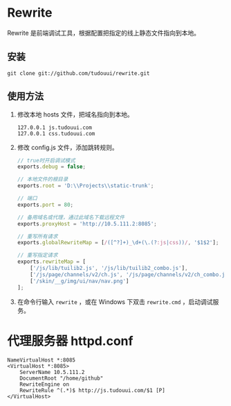 Rewrite
=================================================

Rewrite 是前端调试工具，根据配置把指定的线上静态文件指向到本地。

## 安装

```
git clone git://github.com/tudouui/rewrite.git
```

## 使用方法

1. 修改本地 hosts 文件，把域名指向到本地。

	```
	127.0.0.1 js.tudouui.com
	127.0.0.1 css.tudouui.com
	```

2. 修改 config.js 文件，添加跳转规则。

	```js
	// true时开启调试模式
	exports.debug = false;

	// 本地文件的根目录
	exports.root = 'D:\\Projects\\static-trunk';

	// 端口
	exports.port = 80;

	// 备用域名或代理，通过此域名下载远程文件
	exports.proxyHost = 'http://10.5.111.2:8085';

	// 重写所有请求
	exports.globalRewriteMap = [/([^?]+)_\d+(\.(?:js|css))/, '$1$2'];

	// 重写指定请求
	exports.rewriteMap = [
		['/js/lib/tuilib2.js', '/js/lib/tuilib2_combo.js'],
		['/js/page/channels/v2/ch.js', '/js/page/channels/v2/ch_combo.js'],
		['/skin/__g/img/ui/nav/nav.png']
	];
	```

3. 在命令行输入 `rewrite` ，或在 Windows 下双击 `rewrite.cmd` ，启动调试服务。

代理服务器 httpd.conf
=================================================

```
NameVirtualHost *:8085
<VirtualHost *:8085>
	ServerName 10.5.111.2
	DocumentRoot "/home/github"
	RewriteEngine on
	RewriteRule ^(.*)$ http://js.tudouui.com/$1 [P]
</VirtualHost>
```
